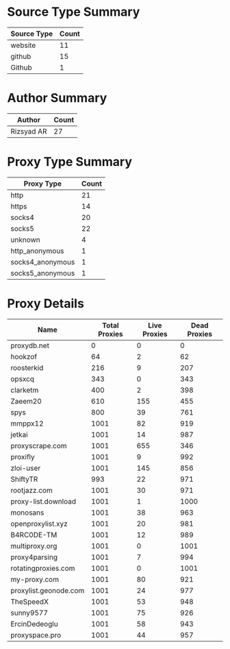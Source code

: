 # Source Type Summary

| Source Type | Count |
|-------------|-------|
| website | 11 |
| github | 15 |
| Github | 1 |


# Author Summary

| Author | Count |
|--------|-------|
| Rizsyad AR | 27 |


# Proxy Type Summary

| Proxy Type | Count |
|------------|-------|
| http | 21 |
| https | 14 |
| socks4 | 20 |
| socks5 | 22 |
| unknown | 4 |
| http_anonymous | 1 |
| socks4_anonymous | 1 |
| socks5_anonymous | 1 |


# Proxy Details

| Name | Total Proxies | Live Proxies | Dead Proxies |
|------|---------------|--------------|---------------|
| proxydb.net | 0 | 0 | 0 |
| hookzof | 64 | 2 | 62 |
| roosterkid | 216 | 9 | 207 |
| opsxcq | 343 | 0 | 343 |
| clarketm | 400 | 2 | 398 |
| Zaeem20 | 610 | 155 | 455 |
| spys | 800 | 39 | 761 |
| mmppx12 | 1001 | 82 | 919 |
| jetkai | 1001 | 14 | 987 |
| proxyscrape.com | 1001 | 655 | 346 |
| proxifly | 1001 | 9 | 992 |
| zloi-user | 1001 | 145 | 856 |
| ShiftyTR | 993 | 22 | 971 |
| rootjazz.com | 1001 | 30 | 971 |
| proxy-list.download | 1001 | 1 | 1000 |
| monosans | 1001 | 38 | 963 |
| openproxylist.xyz | 1001 | 20 | 981 |
| B4RC0DE-TM | 1001 | 12 | 989 |
| multiproxy.org | 1001 | 0 | 1001 |
| proxy4parsing | 1001 | 7 | 994 |
| rotatingproxies.com | 1001 | 0 | 1001 |
| my-proxy.com | 1001 | 80 | 921 |
| proxylist.geonode.com | 1001 | 24 | 977 |
| TheSpeedX | 1001 | 53 | 948 |
| sunny9577 | 1001 | 75 | 926 |
| ErcinDedeoglu | 1001 | 58 | 943 |
| proxyspace.pro | 1001 | 44 | 957 |
